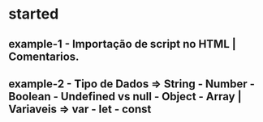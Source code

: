 # started
## example-1 - Importação de script no HTML | Comentarios.

## example-2 - Tipo de Dados => String - Number - Boolean - Undefined vs null - Object - Array | Variaveis => var - let - const 
